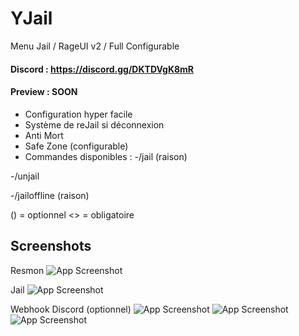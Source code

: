 # YJail
Menu Jail / RageUI v2 / Full Configurable

#### Discord : https://discord.gg/DKTDVgK8mR

#### Preview : SOON

- Configuration hyper facile
- Système de reJail si déconnexion
- Anti Mort
- Safe Zone (configurable)
- Commandes disponibles :
-/jail <id> <temps> (raison)

-/unjail <id>

-/jailoffline <license> <temps> (raison)
    
() = optionnel
<> = obligatoire
## Screenshots

Resmon
![App Screenshot](https://i.imgur.com/YFhTSwM.png)

Jail
![App Screenshot](https://i.imgur.com/zeHN4Ti.png)

Webhook Discord (optionnel)
![App Screenshot](https://i.imgur.com/3lXsCDg.png)
![App Screenshot](https://i.imgur.com/Khy8FRE.png)
![App Screenshot](https://i.imgur.com/mavJIrP.png)
